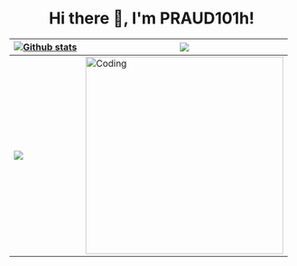 <h1 align="center">Hi there 👋, I'm PRAUD101h! </h1>

| <a href="https://github.com/vietzettt" target="_parent"><img align="center" src="https://github-readme-stats.vercel.app/api?username=vietzettt&show_icons=true&theme=vue-dark&hide_border=true&count_private=true" alt="Github stats" /></a> | <a href="https://github.com/vietzettt" target="_blank"><img align="center" src="https://github-readme-stats.vercel.app/api/top-langs/?username=vietzettt&layout=compact&theme=vue-dark&hide_border=true" /></a> |
| --- | --- |
| <a href="https://github.com/vietzettt" target="_blank"><img align="center" src="https://github-readme-streak-stats.herokuapp.com/?user=vietzettt&theme=vue-dark&hide_border=true&count_private=true" /></a> |<a href="https://github.com/vietzettt" target="_blank"><img align="center" alt="Coding" width="350px" src="https://github.com/vietzettt/vietzettt/blob/1f965a9c5c4816d71c409c85888ac4ba28bdc734/programming.gif" style="vertical-align:middle;margin:0px 0px"></a> |

<!-- [![](dino.gif)](https://github.com/vietzettt)

<a href="#" target="_blank">
  <img align="right" alt="Viet Nguyen | VKontakte" width="20px" src="https://upload.wikimedia.org/wikipedia/commons/thumb/e/e7/Instagram_logo_2016.svg/768px-Instagram_logo_2016.svg.png" /></a>
  
<a href="#" target="_blank">
  <img align="right" alt="Viet Nguyen | Facebook" width="20px" src="https://cdn.worldvectorlogo.com/logos/facebook-3-3.svg" /></a>
  
<a href="#" target="_blank">
  <img align="right" alt="Viet Nguyen | VKontakte" width="20px" src="https://upload.wikimedia.org/wikipedia/commons/2/21/VK.com-logo.svg" /></a>
  
<a href="#" target="_blank">
  <img align="right" alt="Viet Nguyen | Youtube" width="20px" src="https://upload.wikimedia.org/wikipedia/commons/thumb/a/a0/YouTube_social_red_circle_%282017%29.svg/480px-YouTube_social_red_circle_%282017%29.svg.png" /></a>
  
 <a href="#" target="_blank">
  <img align="right" alt="Viet Nguyen | Linkedin" width="20px" src="https://upload.wikimedia.org/wikipedia/commons/thumb/c/c9/Linkedin.svg/1200px-Linkedin.svg.png" /></a>
  
## Connect: -->
